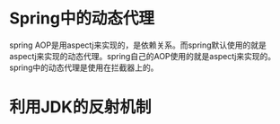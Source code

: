 # Spring中的动态代理
spring AOP是用aspectj来实现的，是依赖关系。而spring默认使用的就是aspectj来实现的动态代理。spring自己的AOP使用的就是aspectj来实现的。  
spring中的动态代理是使用在拦截器上的。
# 利用JDK的反射机制